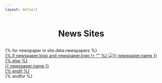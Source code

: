 ```yaml
---
layout: default
---
```

<h1 style="text-align: center; margin-bottom: 30px;">News Sites</h1>
<div class="container">
    {% for newspaper in site.data.newspapers %}
    <a href="{{ newspaper.url }}" target="_blank" rel="noopener noreferrer" class="tile-link">
        <div class="tile">
            {% if newspaper.logo and newspaper.logo != "" %}
                <img src="{{ newspaper.logo }}" alt="{{ newspaper.name }}" class="logo">
            {% else %}
                <div class="newspaper-name">{{ newspaper.name }}</div>
            {% endif %}
        </div>
    </a>
    {% endfor %}
</div>
